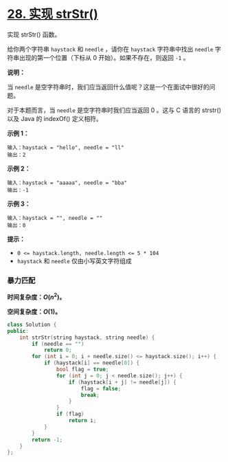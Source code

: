 # [28. 实现 strStr()](https://leetcode-cn.com/problems/implement-strstr/)

实现 strStr() 函数。

给你两个字符串 `haystack` 和 `needle` ，请你在 `haystack` 字符串中找出 `needle` 字符串出现的第一个位置（下标从 0 开始）。如果不存在，则返回 `-1` 。

**说明：**

当 `needle` 是空字符串时，我们应当返回什么值呢？这是一个在面试中很好的问题。

对于本题而言，当 `needle` 是空字符串时我们应当返回 0 。这与 C 语言的 strstr() 以及 Java 的 indexOf() 定义相符。

**示例 1：**

```
输入：haystack = "hello", needle = "ll"
输出：2
```

**示例 2：**

```
输入：haystack = "aaaaa", needle = "bba"
输出：-1
```

**示例 3：**

```
输入：haystack = "", needle = ""
输出：0
```

**提示：**

- `0 <= haystack.length, needle.length <= 5 * 104`
- `haystack` 和 `needle` 仅由小写英文字符组成

### 暴力匹配

**时间复杂度：$O(n^2)$。**

**空间复杂度：$O(1)$。**

```c++
class Solution {
public:
    int strStr(string haystack, string needle) {
        if (needle == "")
            return 0;
        for (int i = 0; i + needle.size() <= haystack.size(); i++) {
            if (haystack[i] == needle[0]) {
                bool flag = true;
                for (int j = 0; j < needle.size(); j++) {
                    if (haystack[i + j] != needle[j]) {
                        flag = false;
                        break;
                    }      
                }
                if (flag)
                    return i;
            }
        }
        return -1;
    }
};
```

